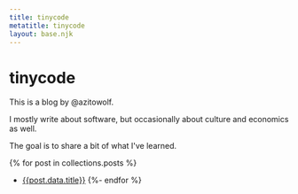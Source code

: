 ```yaml
---
title: tinycode
metatitle: tinycode
layout: base.njk
---
```


# tinycode

This is a blog by @azitowolf.

I mostly write about software, but occasionally about culture and economics as well.

The goal is to share a bit of what I've learned.

{% for post in collections.posts %}
- [{{post.data.title}}]({{post.url}})
{%- endfor %}